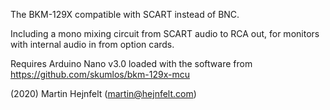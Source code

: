 The BKM-129X compatible with SCART instead of BNC.

Including a mono mixing circuit from SCART audio to RCA out, for monitors with internal audio in from option cards.

Requires Arduino Nano v3.0 loaded with the software from https://github.com/skumlos/bkm-129x-mcu

(2020) Martin Hejnfelt (martin@hejnfelt.com)

